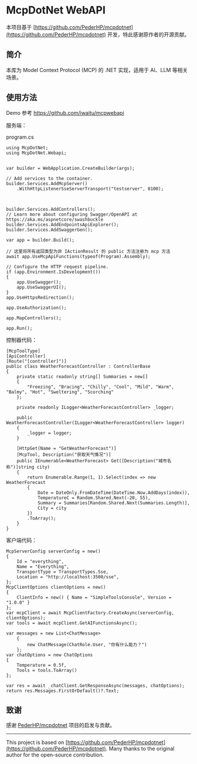 # McpDotNet WebAPI

本项目基于 [https://github.com/PederHP/mcpdotnet](https://github.com/PederHP/mcpdotnet) 开发，特此感谢原作者的开源贡献。

## 简介

本库为 Model Context Protocol (MCP) 的 .NET 实现，适用于 AI、LLM 等相关场景。

## 使用方法

Demo 参考 https://github.com/iwaitu/mcpwebapi 

服务端：

program.cs
```
using McpDotNet;
using McpDotNet.Webapi;


var builder = WebApplication.CreateBuilder(args);

// Add services to the container.
builder.Services.AddMcpServer()
    .WithHttpListenerSseServerTransport("testserver", 8100);



builder.Services.AddControllers();
// Learn more about configuring Swagger/OpenAPI at https://aka.ms/aspnetcore/swashbuckle
builder.Services.AddEndpointsApiExplorer();
builder.Services.AddSwaggerGen();

var app = builder.Build();

// 这里将所有返回类型为非 IActionResult 的 public 方法注册为 mcp 方法
await app.UseMcpApiFunctions(typeof(Program).Assembly);

// Configure the HTTP request pipeline.
if (app.Environment.IsDevelopment())
{
    app.UseSwagger();
    app.UseSwaggerUI();
}
app.UseHttpsRedirection();

app.UseAuthorization();

app.MapControllers();

app.Run();

```

控制器代码：

```
[McpToolType]
[ApiController]
[Route("[controller]")]
public class WeatherForecastController : ControllerBase
{
    private static readonly string[] Summaries = new[]
    {
        "Freezing", "Bracing", "Chilly", "Cool", "Mild", "Warm", "Balmy", "Hot", "Sweltering", "Scorching"
    };

    private readonly ILogger<WeatherForecastController> _logger;

    public WeatherForecastController(ILogger<WeatherForecastController> logger)
    {
        _logger = logger;
    }

    [HttpGet(Name = "GetWeatherForecast")]
    [McpTool, Description("获取天气情况")]
    public IEnumerable<WeatherForecast> Get([Description("城市名称")]string city)
    {
        return Enumerable.Range(1, 1).Select(index => new WeatherForecast
        {
            Date = DateOnly.FromDateTime(DateTime.Now.AddDays(index)),
            TemperatureC = Random.Shared.Next(-20, 55),
            Summary = Summaries[Random.Shared.Next(Summaries.Length)],
            City = city
        })
        .ToArray();
    }
}
```

客户端代码：

```
McpServerConfig serverConfig = new()
{
    Id = "everything",
    Name = "Everything",
    TransportType = TransportTypes.Sse,
    Location = "http://localhost:3500/sse",
};
McpClientOptions clientOptions = new()
{
    ClientInfo = new() { Name = "SimpleToolsConsole", Version = "1.0.0" }
};
var mcpClient = await McpClientFactory.CreateAsync(serverConfig, clientOptions);
var tools = await mcpClient.GetAIFunctionsAsync();

var messages = new List<ChatMessage>
    {
        new ChatMessage(ChatRole.User, "你有什么能力？")
    };
var chatOptions = new ChatOptions
{
    Temperature = 0.5f,
    Tools = tools.ToArray()
};
           
var res = await _chatClient.GetResponseAsync(messages, chatOptions);
return res.Messages.FirstOrDefault()?.Text;
```

## 致谢

感谢 [PederHP/mcpdotnet](https://github.com/PederHP/mcpdotnet) 项目的启发与贡献。

---

This project is based on [https://github.com/PederHP/mcpdotnet](https://github.com/PederHP/mcpdotnet). Many thanks to the original author for the open-source contribution.
